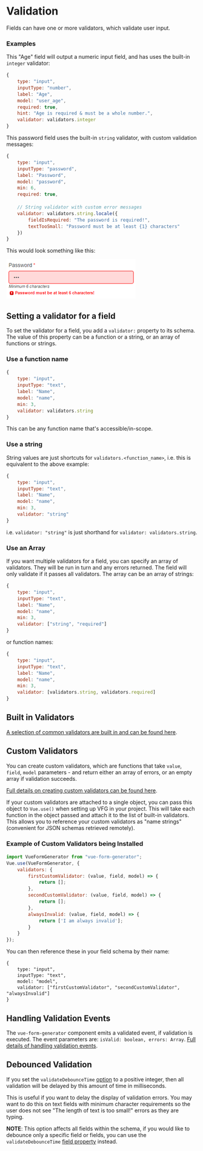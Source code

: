 # Validation

Fields can have one or more validators, which validate user input.

### Examples

This "Age" field will output a numeric input field, and has uses the built-in `integer` validator:

```js
{
    type: "input",
    inputType: "number",
    label: "Age",
    model: "user_age",
    required: true,
    hint: "Age is required & must be a whole number.",
    validator: validators.integer
}
```

This password field uses the built-in `string` validator, with custom validation messages:

```js
{
    type: "input",
    inputType: "password",
    label: "Password",
    model: "password",
    min: 6,
    required: true,

    // String validator with custom error messages
    validator: validators.string.locale({
    	fieldIsRequired: "The password is required!",
    	textTooSmall: "Password must be at least {1} characters"
    })
}
```

This would look something like this:

![Password field with a custom validation message](../assets/vfg-custom-validator-messages.png)

## Setting a validator for a field

To set the validator for a field, you add a `validator:` property to its schema. The value of this property can be a function or a string, or an array of functions or strings.

### Use a function name

```js
{
    type: "input",
    inputType: "text",
    label: "Name",
    model: "name",
    min: 3,
    validator: validators.string
}
```

This can be any function name that's accessible/in-scope.


### Use a string

String values are just shortcuts for `validators.<function_name>`, i.e. this is equivalent to the above example:

```js
{
    type: "input",
    inputType: "text",
    label: "Name",
    model: "name",
    min: 3,
    validator: "string"
}
```
i.e. `validator: "string"` is just shorthand for `validator: validators.string`.

### Use an Array

If you want multiple validators for a field, you can specify an array of validators. They will be run in turn and any errors returned. The field will only validate if it passes all validators. The array can be an array of strings:

```js
{
    type: "input",
    inputType: "text",
    label: "Name",
    model: "name",
    min: 3,
    validator: ["string", "required"]
}

```

or function names:

```js
{
    type: "input",
    inputType: "text",
    label: "Name",
    model: "name",
    min: 3,
    validator: [validators.string, validators.required]
}

```



## Built in Validators

[A selection of common validators are built in and can be found here](built-in-validators.md).

## Custom Validators

You can create custom validators, which are functions that take `value`, `field`, `model` parameters - and return either an array of errors, or an empty array if validation succeeds. 

[Full details on creating custom validators can be found here](custom-validators.md).

If your custom validators are attached to a single object, you can pass this object to `Vue.use()` when setting up VFG in your project.  This will take each function in the object passed and attach it to the list of built-in validators.  This allows you to reference your custom validators as "name strings" (convenient for JSON schemas retrieved remotely).

### Example of Custom Validators being Installed

```js
import VueFormGenerator from "vue-form-generator";
Vue.use(VueFormGenerator, {
    validators: {
        firstCustomValidator: (value, field, model) => {
            return [];
        },
        secondCustomValidator: (value, field, model) => {
            return [];
        },
        alwaysInvalid: (value, field, model) => {
            return ['I am always invalid'];
        }
    }
});
```

You can then reference these in your field schema by their name:

```
{
    type: "input",
    inputType: "text",
    model: "model",
    validator: ["firstCustomValidator", "secondCustomValidator", "alwaysInvalid"]
}
```

## Handling Validation Events

The `vue-form-generator` component emits a validated event, if validation is executed. The event parameters are: `isValid: boolean, errors: Array`. [Full details of handling validation events](validation-events.md).

## Debounced Validation

If you set the `validateDebounceTime` [option](options.md) to a positive integer, then all validation will be delayed by this amount of time in milliseconds.

This is useful if you want to delay the display of validation errors.  You may want to do this on text fields with minimum character requirements so the user does not see "The length of text is too small!" errors as they are typing.

**NOTE**: This option affects all fields within the schema, if you would like to debounce only a specific field or fields, you can use the `validateDebounceTime` [field property](fields/field_properties.md) instead.
